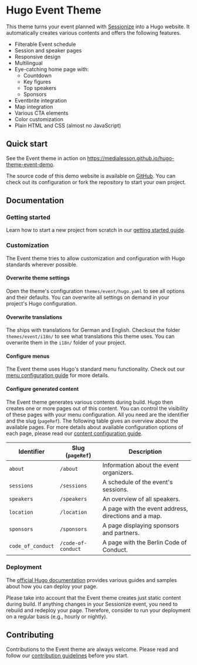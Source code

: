 # Hugo Event Theme

This theme turns your event planned with
[Sessionize](https://sessionize.com/) into a Hugo website. It automatically
creates various contents and offers the following features.

-   Filterable Event schedule
-   Session and speaker pages
-   Responsive design
-   Multilingual
-   Eye-catching home page with:
    -   Countdown
    -   Key figures
    -   Top speakers
    -   Sponsors
-   Eventbrite integration
-   Map integration
-   Various CTA elements
-   Color customization
-   Plain HTML and CSS (almost no JavaScript)

## Quick start

See the Event theme in action on
https://medialesson.github.io/hugo-theme-event-demo.

The source code of this demo website is available on
[GitHub](https://github.com/medialesson/hugo-theme-event-demo). You can check
out its configuration or fork the repository to start your own project.

## Documentation

### Getting started

Learn how to start a new project from scratch in our [getting started
guide](docs/guides/getting-started.md).

### Customization

The Event theme tries to allow customization and configuration with Hugo
standards wherever possible.

#### Overwrite theme settings

Open the theme's configuration `themes/event/hugo.yaml` to see all options
and their defaults. You can overwrite all settings on demand in your project's
Hugo configuration.

#### Overwrite translations

The ships with translations for German and English. Checkout the folder
`themes/event/i18n/` to see what translations this theme uses. You can
overwrite them in the `i18n/` folder of your project.

#### Configure menus

The Event theme uses Hugo's standard menu functionality. Check out our [menu
configuration guide](docs/guides/menu-configuration.md) for more details.

#### Configure generated content

The Event theme generates various contents during build. Hugo then creates one
or more pages out of this content. You can control the visibility of these pages
with your menu configuration. All you need are the identifier and the slug
(`pageRef`). The following table gives an overview about the available pages.
For more details about available configuration options of each page, please read
our [content configuration guide](docs/guides/content-configuration.md).

| Identifier        | Slug (`pageRef`)   | Description                                          |
| ----------------- | ------------------ | ---------------------------------------------------- |
| `about`           | `/about`           | Information about the event organizers.              |
| `sessions`        | `/sessions`        | A schedule of the event's sessions.                  |
| `speakers`        | `/speakers`        | An overview of all speakers.                         |
| `location`        | `/location`        | A page with the event address, directions and a map. |
| `sponsors`        | `/sponsors`        | A page displaying sponsors and partners.             |
| `code_of_conduct` | `/code-of-conduct` | A page with the Berlin Code of Conduct.              |

### Deployment

The [official Hugo documentation](https://gohugo.io/hosting-and-deployment/)
provides various guides and samples about how you can deploy your page.

Please take into account that the Event theme creates just static content during
build. If anything changes in your Sessionize event, you need to rebuild and
redeploy your page. Therefore, consider to run your deployment on a regular
basis (e.g., hourly or nightly).

## Contributing

Contributions to the Event theme are always welcome. Please read and follow our
[contribution guidelines](CONTRIBUTING.md) before you start.
